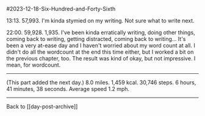 #2023-12-18-Six-Hundred-and-Forty-Sixth

13:13.  57,993.  I'm kinda stymied on my writing.  Not sure what to write next.

22:00.  59,928.  1,935.  I've been kinda erratically writing, doing other things, coming back to writing, getting distracted, coming back to writing...  It's been a very at-ease day and I haven't worried about my word count at all.  I didn't do all the wordcount at the end this time either, but I worked a bit on the previous chapter, too.  The result was kind of okay, but not impressive.  I mean, for wordcount.

---
(This part added the next day.)  8.0 miles.  1,459 kcal.  30,746 steps.  6 hours, 41 minutes, 38 seconds.  Average speed 1.2 mph.

---
Back to [[day-post-archive]]